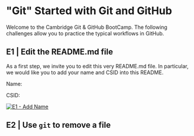 # "Git" Started with Git and GitHub

Welcome to the Cambridge Git & GitHub BootCamp. The following challenges allow
you to practice the typical workflows in GitHub.

## E1 | Edit the README.md file

As a first step, we invite you to edit this very README.md file. In particular,
we would like you to add your name and CSID into this README.

Name:

CSID:

[![E1 - Add Name](https://github.com/cambridge-bootcamp/git-started/actions/workflows/e1-add-name.yml/badge.svg)](https://github.com/cambridge-bootcamp/git-started/actions/workflows/e1-add-name.yml)

## E2 | Use `git` to remove a file
